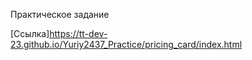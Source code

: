 Практическое задание

[Ссылка]https://tt-dev-23.github.io/Yuriy2437_Practice/pricing_card/index.html

